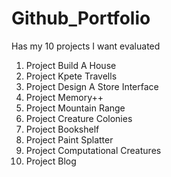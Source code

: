 # Github_Portfolio
Has my 10 projects I want evaluated

  1. Project Build A House
  2. Project Kpete Travells
  3. Project Design A Store Interface
  4. Project Memory++
  5. Project Mountain Range
  6. Project Creature Colonies
  7. Project Bookshelf
  8. Project Paint Splatter
  9. Project Computational Creatures
  10.  Project Blog

